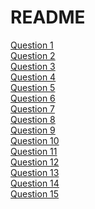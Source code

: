﻿# README
[Question 1]() \
[Question 2]() \
[Question 3]() \
[Question 4]() \
[Question 5]() \
[Question 6]() \
[Question 7]() \
[Question 8]() \
[Question 9]() \
[Question 10]() \
[Question 11]() \
[Question 12]() \
[Question 13]() \
[Question 14]() \
[Question 15]()
